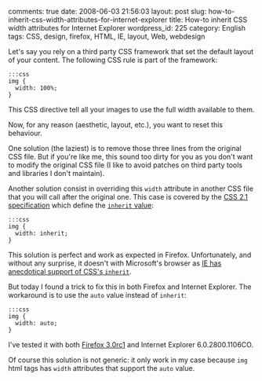 comments: true
date: 2008-06-03 21:56:03
layout: post
slug: how-to-inherit-css-width-attributes-for-internet-explorer
title: How-to inherit CSS width attributes for Internet Explorer
wordpress_id: 225
category: English
tags: CSS, design, firefox, HTML, IE, layout, Web, webdesign

Let's say you rely on a third party CSS framework that set the default layout of your content. The following CSS rule is part of the framework:

    :::css
    img {
      width: 100%;
    }

This CSS directive tell all your images to use the full width available to them.

Now, for any reason (aesthetic, layout, etc.), you want to reset this behaviour.

One solution (the laziest) is to remove those three lines from the original CSS file. But if you're like me, this sound too dirty for you as you don't want to modify the original CSS file (I like to avoid patches on third party tools and libraries I don't maintain).

Another solution consist in overriding this `width` attribute in another CSS file that you will call after the original one. This case is covered by the [CSS 2.1 specification](http://www.w3.org/TR/CSS21/) which define the [`inherit` value](http://www.w3.org/TR/CSS21/cascade.html#value-def-inherit):

    :::css
    img {
      width: inherit;
    }

This solution is perfect and work as expected in Firefox. Unfortunately, and without any surprise, it doesn't with Microsoft's browser as [IE has anecdotical support of CSS's `inherit`](http://www.sitepoint.com/blogs/2007/11/22/in-all-fairness-%e2%80%a6-internet-explorer-still-stinks/).

But today I found a trick to fix this in both Firefox and Internet Explorer. The workaround is to use the `auto` value instead of `inherit`:

    :::css
    img {
      width: auto;
    }

I've tested it with both [Firefox 3.0rc1](http://blog.mozilla.com/blog/2008/05/20/firefox-3-release-candidate-now-available-for-download/) and Internet Explorer 6.0.2800.1106CO.

Of course this solution is not generic: it only work in my case because `img` html tags has `width` attributes that support the `auto` value.
